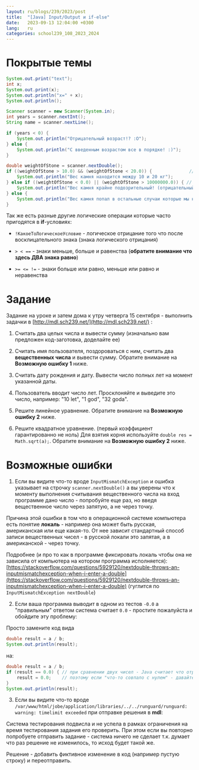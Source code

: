 ```yaml
---
layout: ru/blogs/239/2023/post
title:  "[Java] Input/Output и if-else"
date:   2023-09-13 12:04:00 +0300
lang:   ru
categories: school239_108_2023_2024
---
```


**Покрытые темы**
====

```java
System.out.print("text");
int x;
System.out.print(x);
System.out.println("x=" + x);
System.out.println();

Scanner scanner = new Scanner(System.in);
int years = scanner.nextInt();
String name = scanner.nextLine();

if (years < 0) {
    System.out.println("Отрицательный возраст!? :O");
} else {
    System.out.println("С введенным возрастом все в порядке! :)");
}

double weightOfStone = scanner.nextDouble();
if ((weightOfStone > 10.0) && (weightOfStone < 20.0)) {              // это логическое И
    System.out.println("Вес камня находится между 10 и 20 кг");
} else if ((weightOfStone < 0.0) || (weightOfStone > 10000000.0)) { // это логическое ИЛИ
    System.out.println("Вес камня крайне подозрительный! (отрицательный или очень большой)");
} else {
    System.out.println("Вес камня попал в остальные случаи которые мы не разобрали: " + weightOfStone);
}
```

Так же есть разные другие логические операции которые часто пригодятся в **if**-условиях:

 - ```!КакоеТоЛогическоеУсловие``` - логическое отрицание того что после восклицательного знака (знака логического отрицания)
 
 - ```> < ==``` - знаки меньше, больше и равенства (**обратите внимание что здесь ДВА знака равно**)
 
 - ```>= <= !=``` - знаки больше или равно, меньше или равно и неравенства


**Задание**
====

Задание на уроке и затем дома к утру четверга 15 сентября - выполнить задачки в [http://mdl.sch239.net/](http://mdl.sch239.net/) :

1) Считать два целых числа и вывести сумму (изначально вам предложен код-заготовка, доделайте ее)

2) Считать имя пользователя, поздороваться с ним, считать два **вещественных числа** и вывести сумму. Обратите внимание на **Возможную ошибку 1** ниже.

3) Считать дату рождения и дату. Вывести число полных лет на момент указанной даты.

4) Пользователь вводит число лет. Просклоняйте и выведите это число, например: "10 let", "1 god", "32 goda".

5) Решите линейное уравнение. Обратите внимание на **Возможную ошибку 2** ниже.

6) Решите квадратное уравнение. (первый коэффициент гарантированно не ноль) Для взятия корня используйте ```double res = Math.sqrt(a);```. Обратите внимание на **Возможную ошибку 2** ниже.

**Возможные ошибки**
====

1) Если вы видите что-то вроде ```InputMismatchException``` и ошибка указывает на строчку ```scanner.nextDouble()``` а вы уверены что к моменту выполнения считывания вещественного числа на вход программе дано число - попробуйте еще раз, но введя вещественное число через запятую, а не через точку.

Причина этой ошибки в том что в операционной системе компьютера есть понятие **локаль** - например она может быть русская, американская или еще какая-то. От нее зависит стандартный способ записи вещественных чисел - в русской локали это запятая, а в американской - через точку.

Подробнее (и про то как в программе фиксировать локаль чтобы она не зависила от компьютера на котором программа исполняется): [https://stackoverflow.com/questions/5929120/nextdouble-throws-an-inputmismatchexception-when-i-enter-a-double](https://stackoverflow.com/questions/5929120/nextdouble-throws-an-inputmismatchexception-when-i-enter-a-double) (гуглится по ```InputMismatchException nextDouble```)

2) Если ваша программа выводит в одном из тестов ```-0.0``` а "правильным" ответом система считает ```0.0``` - простите пожалуйста и обойдите эту проблему:

Просто замените код вида

```java
double result = a / b;
System.out.println(result);
```

на:

```java
double result = a / b;
if (result == 0.0) { // при сравнении двух чисел - Java считает что отрицательный ноль и простой ноль - совпадают
    result = 0.0;    // поэтому если "что-то совпало с нулем" - давайте положим туда "обычный ноль" (т.о. заменив -0.0 на 0.0)
}
System.out.println(result);
```

3) Если вы видите что-то вроде ```/var/www/html/jobe/application/libraries/../../runguard/runguard: warning: timelimit exceeded``` при отправке решения в **mdl**:

Система тестирования подвисла и не успела в рамках ограничения на время тестирования задания его проверить. При этом если вы повторно попробуете отправить задание - система ничего не сделает т.к. думает что раз решение не изменилось, то исход будет такой же.

Решение - добавить фиктивное изменение в код (например пустую строку) и переотправить.
